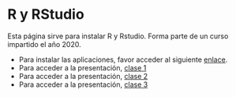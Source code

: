 # R y RStudio

Esta página sirve para instalar R y Rstudio. Forma parte de un curso impartido el año 2020.

* Para instalar las aplicaciones, favor acceder al siguiente [enlace](Instalación-R.html).
* Para acceder a la presentación, [clase 1](presentacion.html)
* Para acceder a la presentación, [clase 2](presentacion2.html)
* Para acceder a la presentación, [clase 3](presentacion3.html)
